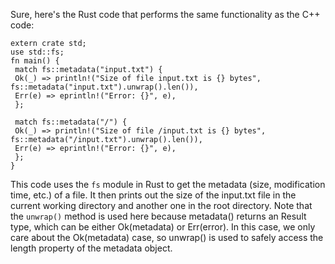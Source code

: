 Sure, here's the Rust code that performs the same functionality as the C++ code:
```
extern crate std;
use std::fs;
fn main() {
 match fs::metadata("input.txt") {
 Ok(_) => println!("Size of file input.txt is {} bytes", fs::metadata("input.txt").unwrap().len()),
 Err(e) => eprintln!("Error: {}", e),
 };
 
 match fs::metadata("/") {
 Ok(_) => println!("Size of file /input.txt is {} bytes", fs::metadata("/input.txt").unwrap().len()),
 Err(e) => eprintln!("Error: {}", e),
 };
}
```
This code uses the `fs` module in Rust to get the metadata (size, modification time, etc.) of a file. It then prints out the size of the input.txt file in the current working directory and another one in the root directory.
Note that the `unwrap()` method is used here because metadata() returns an Result type, which can be either Ok(metadata) or Err(error). In this case, we only care about the Ok(metadata) case, so unwrap() is used to safely access the length property of the metadata object.

